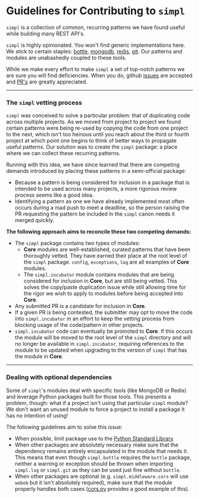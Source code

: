 # Guidelines for Contributing to `simpl`

`simpl` is a collection of common, recurring patterns we have found useful
while building many REST API's.

`simpl` is highly opinionated. You won't find generic implementations here. We
stick to certain staples: [bottle](http://bottlepy.org/docs/dev/index.html),
[mongodb](https://www.mongodb.org/), [redis](http://redis.io/),
[git](https://git-scm.com/). Our patterns and modules are unabashedly coupled
to these tools.

While we make every effort to make `simpl` a set of top-notch patterns we are
sure you will find deficiencies. When you do, github
[issues](https://github.com/checkmate/simpl/issues/new) are accepted and
[PR's](https://github.com/checkmate/simpl/pulls) are greatly appreciated.

--------


### The `simpl` vetting process

`simpl` was conceived to solve a particular problem: that of duplicating code
across multiple projects. As we moved from project to project we found certain
patterns were being re-used by copying the code from one project to the next,
which isn't too heinous until you reach about the third or fourth project at
which point one begins to think of better ways to propagate useful patterns.
Our solution was to create the `simpl` package: a place where we can collect
these recurring patterns.

Running with this idea, we have since learned that there are competing demands
introduced by placing these patterns in a semi-official package:

  - Because a pattern is being considered for inclusion in a package that is
  intended to be used across many projects, a more rigorous review process
  seems like a good idea.
  - Identifying a pattern as one we have already implemented most often occurs
  during a mad push to meet a deadline, so the person raising the PR requesting
  the pattern be included in the `simpl` canon needs it merged quickly.

__The following approach aims to reconcile these two competing demands:__

  - The `simpl` package contains two types of modules:
    - __Core__ modules are well-established, curated patterns that have been
    thoroughly vetted. They have earned their place at the root level of the
    `simpl` package. `config`, `exceptions`, `log` are all
    examples of __Core__ modules.
    - The `simpl.incubator` module contains modules that are being considered
    for inclusion in __Core__, but are still being vetted. This solves the
    copy/paste duplication issue while still allowing time for the rigor we
    wish to apply to modules before being accepted into __Core__.
  - Any submitted PR is a candidate for inclusion in __Core__.
  - If a given PR is being contested, the submitter may opt to move the code
  into `simpl.incubator` in an effort to keep the vetting process from blocking
  usage of the code/pattern in other projects.
  - `simpl.incubator` code can eventually be promoted to __Core__. If this
  occurs the module will be moved to the root level of the `simpl` directory
  and will no longer be available in `simpl.incubator`, requiring references to
  the module to be updated when upgrading to the version of `simpl` that has
  the module in __Core__.

--------


### Dealing with optional dependencies

Some of `simpl`'s modules deal with specific tools (like MongoDB or Redis) and
leverage Python packages built for those tools. This presents a problem,
though: what if a project isn't using that particular `simpl` module? We don't
want an unused module to force a project to install a package it has no
intention of using!

The following guidelines aim to solve this issue:
  - When possible, limit package use to the
  [Python Standard Library](https://docs.python.org/3/library/)
  - When other packages are absolutely necessary make sure that the dependency
  remains entirely encapsulated in the module that needs it. This means that
  even though `simpl.bottle` requires the `bottle` package, neither a warning
  or exception should be thrown when importing `simpl.log` or `simpl.git` as
  they can be used just fine without `bottle`.
  - When other packages are optional (e.g. `simpl.middleware.cors` will use
  `webob` but it isn't absolutely required), make sure that the module properly
  handles both cases
  ([cors.py](https://github.com/checkmate/simpl/blob/master/simpl/middleware/cors.py)
  provides a good example of this).
